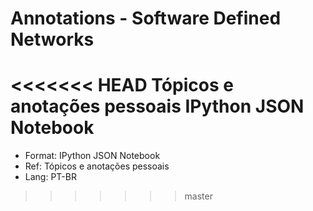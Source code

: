 # Annotations - Software Defined Networks
<<<<<<< HEAD
Tópicos e anotações pessoais
IPython JSON Notebook
=======
 - Format: IPython JSON Notebook
 - Ref: Tópicos e anotações pessoais
 - Lang: PT-BR
 


>>>>>>> master
